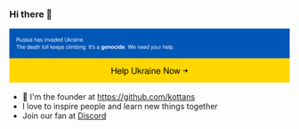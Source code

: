 ### Hi there 👋

[![Stand With Ukraine](https://raw.githubusercontent.com/vshymanskyy/StandWithUkraine/main/banner2-direct.svg)](https://stand-with-ukraine.pp.ua)

- 🔭  I'm the founder at https://github.com/kottans
- I love to inspire people and learn new things together
- Join our fan at [Discord](https://discord.gg/G6nzhNcr2j)

<!--
**suchov/suchov** is a ✨ _special_ ✨ repository because its `README.md` (this file) appears on your GitHub profile.

-->
